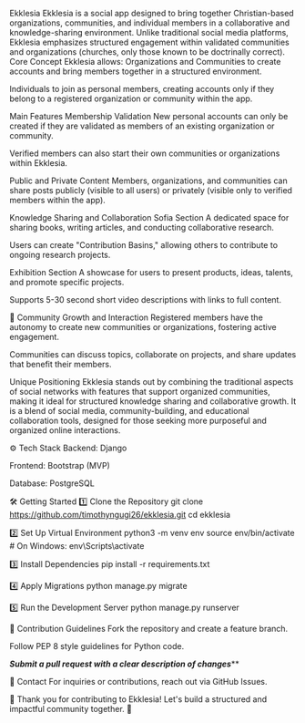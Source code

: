 Ekklesia
Ekklesia is a social app designed to bring together Christian-based organizations, communities, and individual members in a collaborative and knowledge-sharing environment. Unlike traditional social media platforms, Ekklesia emphasizes structured engagement within validated communities and organizations (churches, only those known to be doctrinally correct).
 Core Concept
Ekklesia allows:
Organizations and Communities to create accounts and bring members together in a structured environment.


Individuals to join as personal members, creating accounts only if they belong to a registered organization or community within the app.


 Main Features
Membership Validation
New personal accounts can only be created if they are validated as members of an existing organization or community.


Verified members can also start their own communities or organizations within Ekklesia.


Public and Private Content
Members, organizations, and communities can share posts publicly (visible to all users) or privately (visible only to verified members within the app).


 Knowledge Sharing and Collaboration
Sofia Section
A dedicated space for sharing books, writing articles, and conducting collaborative research.


Users can create "Contribution Basins," allowing others to contribute to ongoing research projects.


Exhibition Section
A showcase for users to present products, ideas, talents, and promote specific projects.


Supports 5-30 second short video descriptions with links to full content.


🤝 Community Growth and Interaction
Registered members have the autonomy to create new communities or organizations, fostering active engagement.


Communities can discuss topics, collaborate on projects, and share updates that benefit their members.


Unique Positioning
Ekklesia stands out by combining the traditional aspects of social networks with features that support organized communities, making it ideal for structured knowledge sharing and collaborative growth.
It is a blend of social media, community-building, and educational collaboration tools, designed for those seeking more purposeful and organized online interactions.

⚙️ Tech Stack
Backend: Django


Frontend: Bootstrap (MVP)


Database: PostgreSQL


🛠️ Getting Started
1️⃣ Clone the Repository
git clone https://github.com/timothyngugi26/ekklesia.git
 cd ekklesia

2️⃣ Set Up Virtual Environment
python3 -m venv env
source env/bin/activate  # On Windows: env\Scripts\activate

3️⃣ Install Dependencies
pip install -r requirements.txt

4️⃣ Apply Migrations
python manage.py migrate

5️⃣ Run the Development Server
python manage.py runserver

📝 Contribution Guidelines
Fork the repository and create a feature branch.


Follow PEP 8 style guidelines for Python code.


***********Submit a pull request with a clear description of changes*************


📩 Contact
For inquiries or contributions, reach out via GitHub Issues.

🙏 Thank you for contributing to Ekklesia! Let's build a structured and impactful community together. 🚀

